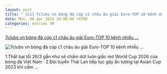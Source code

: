 ```yaml
---
layout: post
title: " [C1] 7clubs vn bóng đá cúp c1 châu âu giải Euro-TOP 10 kênh nhiều ..."
date: Mon, 08 Apr 2024 20:00:00 +0700
categories: entries VN
---
```

[7clubs vn bóng đá cúp c1 châu âu giải Euro-TOP 10 kênh nhiều ...](https://sjc.com.vn/?aorq8.xml)

![7clubs vn bóng đá cúp c1 châu âu giải Euro-TOP 10 kênh nhiều ...](https://sjc.com.vn/images/9_hinh/trang-suc-cuoi.jpg)

1.Thất bại tối 26/3 gần như sẽ chấm dứt luôn giấc mơ World Cup 2026 của bóng đá Việt Nam · 2.Đội tuyển Thái Lan tiếp tục gây ấn tượng tại Asian Cup 2023 khi cầm ...

